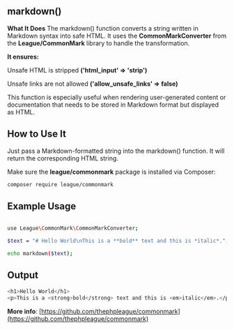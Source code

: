 markdown() 
----------

**What It Does**
The markdown() function converts a string written in Markdown syntax into safe HTML. It uses the **CommonMarkConverter** from the **League/CommonMark** library to handle the transformation.

**It ensures:**


Unsafe HTML is stripped **('html_input' => 'strip')**

Unsafe links are not allowed **('allow_unsafe_links' => false)**

This function is especially useful when rendering user-generated content or documentation that needs to be stored in Markdown format but displayed as HTML.

How to Use It
-------------

Just pass a Markdown-formatted string into the markdown() function. It will return the corresponding HTML string.

Make sure the **league/commonmark** package is installed via Composer:

```bash
composer require league/commonmark
```

Example Usage
-------------

```bash

use League\CommonMark\CommonMarkConverter;

$text = "# Hello World\nThis is a **bold** text and this is *italic*.";

echo markdown($text);
```

Output
------

```bash
<h1>Hello World</h1>
<p>This is a <strong>bold</strong> text and this is <em>italic</em>.</p>
```

**More info**: [https://github.com/thephpleague/commonmark](https://github.com/thephpleague/commonmark)

